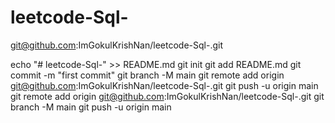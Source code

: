 # leetcode-Sql-


git@github.com:ImGokulKrishNan/leetcode-Sql-.git

echo "# leetcode-Sql-" >> README.md
git init
git add README.md
git commit -m "first commit"
git branch -M main
git remote add origin git@github.com:ImGokulKrishNan/leetcode-Sql-.git
git push -u origin main
git remote add origin git@github.com:ImGokulKrishNan/leetcode-Sql-.git
git branch -M main
git push -u origin main
